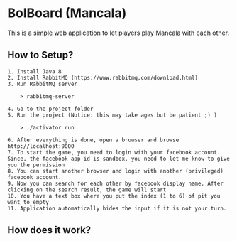 BolBoard (Mancala)
=================================

This is a simple web application to let players play Mancala with each other.

## How to Setup?

    1. Install Java 8
    2. Install RabbitMQ (https://www.rabbitmq.com/download.html)
    3. Run RabbitMQ server

        > rabbitmq-server

    4. Go to the project folder
    5. Run the project (Notice: this may take ages but be patient ;) )

        > ./activator run

    6. After everything is done, open a browser and browse http://localhost:9000
    7. To start the game, you need to login with your facebook account. Since, the facebook app id is sandbox, you need to let me know to give you the permission
    8. You can start another browser and login with another (privileged) facebook account.
    9. Now you can search for each other by facebook display name. After clicking on the search result, the game will start
    10. You have a text box where you put the index (1 to 6) of pit you want to empty
    11. Application automatically hides the input if it is not your turn.

## How does it work?




